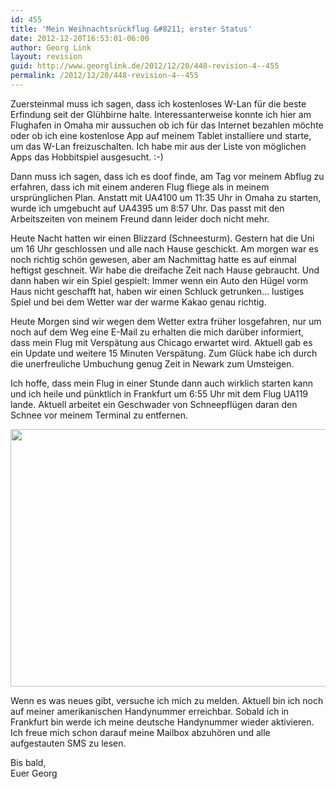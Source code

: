 ```yaml
---
id: 455
title: 'Mein Weihnachtsrückflug &#8211; erster Status'
date: 2012-12-20T16:53:01-06:00
author: Georg Link
layout: revision
guid: http://www.georglink.de/2012/12/20/448-revision-4--455
permalink: /2012/12/20/448-revision-4--455
---
```

Zuersteinmal muss ich sagen, dass ich kostenloses W-Lan für die beste Erfindung seit der Glühbirne halte. Interessanterweise konnte ich hier am Flughafen in Omaha mir aussuchen ob ich für das Internet bezahlen möchte oder ob ich eine kostenlose App auf meinem Tablet installiere und starte, um das W-Lan freizuschalten. Ich habe mir aus der Liste von möglichen Apps das Hobbitspiel ausgesucht. :-) 

Dann muss ich sagen, dass ich es doof finde, am Tag vor meinem Abflug zu erfahren, dass ich mit einem anderen Flug fliege als in meinem ursprünglichen Plan. Anstatt mit UA4100 um 11:35 Uhr in Omaha zu starten, wurde ich umgebucht auf UA4395 um 8:57 Uhr. Das passt mit den Arbeitszeiten von meinem Freund dann leider doch nicht mehr.

Heute Nacht hatten wir einen Blizzard (Schneesturm). Gestern hat die Uni um 16 Uhr geschlossen und alle nach Hause geschickt. Am morgen war es noch richtig schön gewesen, aber am Nachmittag hatte es auf einmal heftigst geschneit. Wir habe die dreifache Zeit nach Hause gebraucht. Und dann haben wir ein Spiel gespielt: Immer wenn ein Auto den Hügel vorm Haus nicht geschafft hat, haben wir einen Schluck getrunken&#8230; lustiges Spiel und bei dem Wetter war der warme Kakao genau richtig.

Heute Morgen sind wir wegen dem Wetter extra früher losgefahren, nur um noch auf dem Weg eine E-Mail zu erhalten die mich darüber informiert, dass mein Flug mit Verspätung aus Chicago erwartet wird. Aktuell gab es ein Update und weitere 15 Minuten Verspätung. Zum Glück habe ich durch die unerfreuliche Umbuchung genug Zeit in Newark zum Umsteigen. 

Ich hoffe, dass mein Flug in einer Stunde dann auch wirklich starten kann und ich heile und pünktlich in Frankfurt um 6:55 Uhr mit dem Flug UA119 lande. Aktuell arbeitet ein Geschwader von Schneepflügen daran den Schnee vor meinem Terminal zu entfernen.

[<img loading="lazy" src="http://www.georglink.de/media/2012/12/IMG_20121220_0733401166773648-1024x768.jpg" alt="" title="IMG_20121220_0733401166773648" width="550" height="412" class="aligncenter size-large wp-image-451" srcset="http://www.georglink.de/media/2012/12/IMG_20121220_0733401166773648-1024x768.jpg 1024w, http://www.georglink.de/media/2012/12/IMG_20121220_0733401166773648-300x225.jpg 300w" sizes="(max-width: 550px) 100vw, 550px" />](http://www.georglink.de/media/2012/12/IMG_20121220_0733401166773648.jpg)

Wenn es was neues gibt, versuche ich mich zu melden. Aktuell bin ich noch auf meiner amerikanischen Handynummer erreichbar. Sobald ich in Frankfurt bin werde ich meine deutsche Handynummer wieder aktivieren. Ich freue mich schon darauf meine Mailbox abzuhören und alle aufgestauten SMS zu lesen.

Bis bald,  
Euer Georg